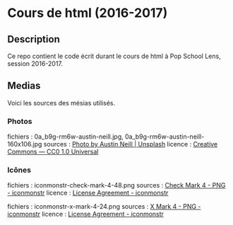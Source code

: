 # Cours de html (2016-2017)

## Description

Ce repo contient le code écrit durant le cours de html à Pop School Lens, session 2016-2017.

## Medias

Voici les sources des mésias utilisés.

### Photos

fichiers : 0a_b9g-rm6w-austin-neill.jpg, 0a_b9g-rm6w-austin-neill-160x106.jpg
sources : [Photo by Austin Neill | Unsplash](https://unsplash.com/?photo=0A_b9G-Rm6w)
licence : [Creative Commons — CC0 1.0 Universal](https://creativecommons.org/publicdomain/zero/1.0/)

### Icônes

fichiers : iconmonstr-check-mark-4-48.png
sources : [Check Mark 4 - PNG - iconmonstr](http://iconmonstr.com/check-mark-4/?png)
licence : [License Agreement - iconmonstr](http://iconmonstr.com/license/)

fichiers : iconmonstr-x-mark-4-24.png
sources : [X Mark 4 - PNG - iconmonstr](http://iconmonstr.com/x-mark-4/?png)
licence : [License Agreement - iconmonstr](http://iconmonstr.com/license/)

